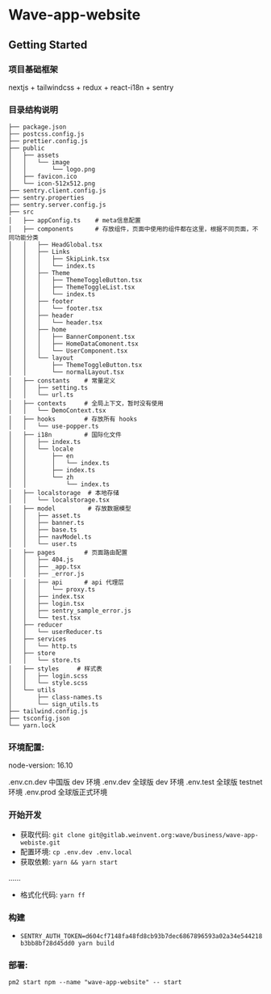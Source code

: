 # Wave-app-website

## Getting Started

### 项目基础框架
nextjs + tailwindcss + redux + react-i18n + sentry

### 目录结构说明
```
├── package.json
├── postcss.config.js
├── prettier.config.js
├── public
│   ├── assets
│   │   └── image
│   │       └── logo.png
│   ├── favicon.ico
│   └── icon-512x512.png
├── sentry.client.config.js
├── sentry.properties
├── sentry.server.config.js
├── src
│   ├── appConfig.ts    # meta信息配置
│   ├── components      # 存放组件，页面中使用的组件都在这里，根据不同页面，不同功能分类
│   │   ├── HeadGlobal.tsx
│   │   ├── Links
│   │   │   ├── SkipLink.tsx
│   │   │   └── index.ts
│   │   ├── Theme
│   │   │   ├── ThemeToggleButton.tsx
│   │   │   ├── ThemeToggleList.tsx
│   │   │   └── index.ts
│   │   ├── footer
│   │   │   └── footer.tsx
│   │   ├── header
│   │   │   └── header.tsx
│   │   ├── home
│   │   │   ├── BannerComponent.tsx
│   │   │   ├── HomeDataComonent.tsx
│   │   │   └── UserComponent.tsx
│   │   └── layout
│   │       ├── ThemeToggleButton.tsx
│   │       └── normalLayout.tsx
│   ├── constants    # 常量定义
│   │   ├── setting.ts
│   │   └── url.ts
│   ├── contexts     # 全局上下文，暂时没有使用
│   │   └── DemoContext.tsx
│   ├── hooks        # 存放所有 hooks
│   │   └── use-popper.ts
│   ├── i18n         # 国际化文件
│   │   ├── index.ts
│   │   └── locale
│   │       ├── en
│   │       │   └── index.ts
│   │       ├── index.ts
│   │       └── zh
│   │           └── index.ts
│   ├── localstorage  # 本地存储
│   │   └── localstorage.tsx
│   ├── model         # 存放数据模型
│   │   ├── asset.ts
│   │   ├── banner.ts
│   │   ├── base.ts
│   │   ├── navModel.ts
│   │   └── user.ts 
│   ├── pages        # 页面路由配置
│   │   ├── 404.js
│   │   ├── _app.tsx
│   │   ├── _error.js
│   │   ├── api      # api 代理层
│   │   │   └── proxy.ts
│   │   ├── index.tsx 
│   │   ├── login.tsx
│   │   ├── sentry_sample_error.js
│   │   └── test.tsx
│   ├── reducer      
│   │   └── userReducer.ts
│   ├── services
│   │   └── http.ts
│   ├── store
│   │   └── store.ts
│   ├── styles     # 样式表
│   │   ├── login.scss
│   │   └── style.scss
│   └── utils
│       ├── class-names.ts
│       └── sign_utils.ts
├── tailwind.config.js
├── tsconfig.json
└── yarn.lock
```
### 环境配置:
node-version: 16.10

.env.cn.dev 中国版 dev 环境
.env.dev 全球版 dev 环境
.env.test 全球版 testnet 环境
.env.prod 全球版正式环境

### 开始开发
- 获取代码: `git clone git@gitlab.weinvent.org:wave/business/wave-app-webiste.git`
- 配置环境: `cp .env.dev .env.local`
- 获取依赖: `yarn && yarn start`

......
- 格式化代码: `yarn ff`

### 构建
- `SENTRY_AUTH_TOKEN=d604cf7148fa48fd8cb93b7dec6867896593a02a34e544218b3bb8bf28d45dd0 yarn build`

### 部署:
```
pm2 start npm --name "wave-app-website" -- start
```
